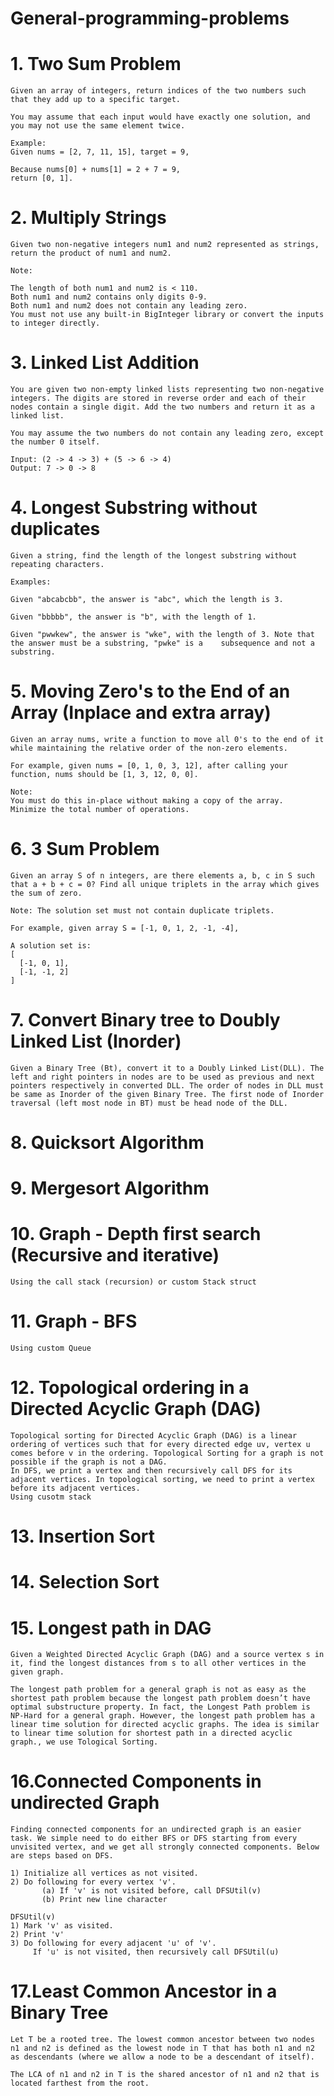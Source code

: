 # General-programming-problems

# 1. Two Sum Problem
    Given an array of integers, return indices of the two numbers such that they add up to a specific target.

    You may assume that each input would have exactly one solution, and you may not use the same element twice.

    Example:
    Given nums = [2, 7, 11, 15], target = 9,

    Because nums[0] + nums[1] = 2 + 7 = 9,
    return [0, 1].
    
# 2. Multiply Strings
    Given two non-negative integers num1 and num2 represented as strings, return the product of num1 and num2.
    
    Note:
    
    The length of both num1 and num2 is < 110.
    Both num1 and num2 contains only digits 0-9.
    Both num1 and num2 does not contain any leading zero.
    You must not use any built-in BigInteger library or convert the inputs to integer directly.
    
# 3. Linked List Addition
    You are given two non-empty linked lists representing two non-negative integers. The digits are stored in reverse order and each of their nodes contain a single digit. Add the two numbers and return it as a linked list.

    You may assume the two numbers do not contain any leading zero, except the number 0 itself.

    Input: (2 -> 4 -> 3) + (5 -> 6 -> 4)
    Output: 7 -> 0 -> 8
    
# 4. Longest Substring without duplicates
    Given a string, find the length of the longest substring without repeating characters.

    Examples:

    Given "abcabcbb", the answer is "abc", which the length is 3.

    Given "bbbbb", the answer is "b", with the length of 1.

    Given "pwwkew", the answer is "wke", with the length of 3. Note that the answer must be a substring, "pwke" is a    subsequence and not a substring.

# 5. Moving Zero's to the End of an Array (Inplace and extra array)
    Given an array nums, write a function to move all 0's to the end of it while maintaining the relative order of the non-zero elements.

    For example, given nums = [0, 1, 0, 3, 12], after calling your function, nums should be [1, 3, 12, 0, 0].

    Note:
    You must do this in-place without making a copy of the array.
    Minimize the total number of operations.

# 6. 3 Sum Problem
    Given an array S of n integers, are there elements a, b, c in S such that a + b + c = 0? Find all unique triplets in the array which gives the sum of zero.

    Note: The solution set must not contain duplicate triplets.

    For example, given array S = [-1, 0, 1, 2, -1, -4],

    A solution set is:
    [
      [-1, 0, 1],
      [-1, -1, 2]
    ]

# 7. Convert Binary tree to Doubly Linked List (Inorder)
    Given a Binary Tree (Bt), convert it to a Doubly Linked List(DLL). The left and right pointers in nodes are to be used as previous and next pointers respectively in converted DLL. The order of nodes in DLL must be same as Inorder of the given Binary Tree. The first node of Inorder traversal (left most node in BT) must be head node of the DLL.

# 8. Quicksort Algorithm

# 9. Mergesort Algorithm

# 10. Graph - Depth first search (Recursive and iterative)
    Using the call stack (recursion) or custom Stack struct

# 11. Graph - BFS
    Using custom Queue

# 12. Topological ordering in a Directed Acyclic Graph (DAG)
    Topological sorting for Directed Acyclic Graph (DAG) is a linear ordering of vertices such that for every directed edge uv, vertex u comes before v in the ordering. Topological Sorting for a graph is not possible if the graph is not a DAG.
    In DFS, we print a vertex and then recursively call DFS for its adjacent vertices. In topological sorting, we need to print a vertex before its adjacent vertices.
    Using cusotm stack

# 13. Insertion Sort

# 14. Selection Sort

# 15. Longest path in DAG
    Given a Weighted Directed Acyclic Graph (DAG) and a source vertex s in it, find the longest distances from s to all other vertices in the given graph.

    The longest path problem for a general graph is not as easy as the shortest path problem because the longest path problem doesn’t have optimal substructure property. In fact, the Longest Path problem is NP-Hard for a general graph. However, the longest path problem has a linear time solution for directed acyclic graphs. The idea is similar to linear time solution for shortest path in a directed acyclic graph., we use Tological Sorting.
    
# 16.Connected Components in undirected Graph
    Finding connected components for an undirected graph is an easier task. We simple need to do either BFS or DFS starting from every unvisited vertex, and we get all strongly connected components. Below are steps based on DFS.

    1) Initialize all vertices as not visited.
    2) Do following for every vertex 'v'.
           (a) If 'v' is not visited before, call DFSUtil(v)
           (b) Print new line character

    DFSUtil(v)
    1) Mark 'v' as visited.
    2) Print 'v'
    3) Do following for every adjacent 'u' of 'v'.
         If 'u' is not visited, then recursively call DFSUtil(u)

# 17.Least Common Ancestor in a Binary Tree
    Let T be a rooted tree. The lowest common ancestor between two nodes n1 and n2 is defined as the lowest node in T that has both n1 and n2 as descendants (where we allow a node to be a descendant of itself).

    The LCA of n1 and n2 in T is the shared ancestor of n1 and n2 that is located farthest from the root.

